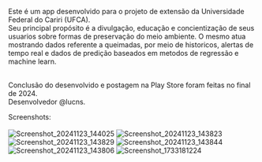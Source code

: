 Este é um app desenvolvido para o projeto de extensão da Universidade Federal do Cariri (UFCA).<BR>
Seu principal propósito é a divulgação, educação e concientização de seus usuarios sobre formas de preservação do meio ambiente. O mesmo atua mostrando dados referente a queimadas, por meio de historicos, alertas de tempo real e dados de predição baseados em metodos de regressão e machine learn.<BR><BR>

Conclusão do desenvolvido e postagem na Play Store foram feitas no final de 2024.<BR>
Desenvolvedor @lucns.<BR>

Screenshots:<BR><BR>
![Screenshot_20241123_144025](https://github.com/user-attachments/assets/b06a1ce8-2f46-4910-8ce4-b1cbcb6116a7)
![Screenshot_20241123_143823](https://github.com/user-attachments/assets/94449e60-bbec-41a1-a223-846b41453c71)<BR>
![Screenshot_20241123_143829](https://github.com/user-attachments/assets/fb8a93fd-3f9c-4abb-ad6a-64c15c558515)
![Screenshot_20241123_143844](https://github.com/user-attachments/assets/32c2abe0-71e7-4753-891f-433f22000c83)<BR>
![Screenshot_20241123_143806](https://github.com/user-attachments/assets/8cf004ed-25c0-479f-9574-3e0285213c0c)
![Screenshot_1733181224](https://github.com/user-attachments/assets/c58043f5-6d2b-4926-b9c4-2e9b8405ae32)
